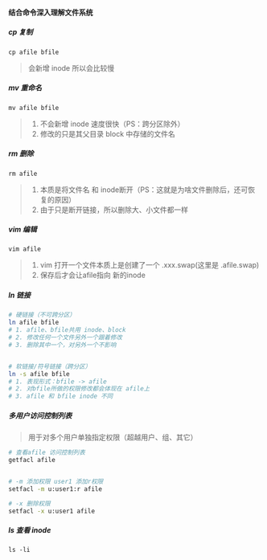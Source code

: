 #### 结合命令深入理解文件系统

##### cp 复制
`cp afile bfile`
> 会新增 inode 所以会比较慢

##### mv 重命名
`mv afile bfile`
> 1. 不会新增 inode 速度很快（PS：跨分区除外）
> 2. 修改的只是其父目录 block 中存储的文件名

##### rm 删除
`rm afile`
> 1. 本质是将文件名 和 inode断开（PS：这就是为啥文件删除后，还可恢复的原因）
> 2. 由于只是断开链接，所以删除大、小文件都一样

##### vim 编辑
`vim afile`
> 1. vim 打开一个文件本质上是创建了一个 .xxx.swap(这里是 .afile.swap)
> 2. 保存后才会让afile指向 新的inode

##### ln 链接
```bash
# 硬链接（不可跨分区）
ln afile bfile
# 1. afile、bfile共用 inode、block
# 2. 修改任何一个文件另外一个跟着修改
# 3. 删除其中一个，对另外一个不影响


# 软链接/符号链接（跨分区）
ln -s afile bfile
# 1. 表现形式：bfile -> afile
# 2. 对bfile所做的权限修改都会体现在 afile上
# 3. afile 和 bfile inode 不同
```

##### 多用户访问控制列表
> 用于对多个用户单独指定权限（超越用户、组、其它）

```bash
# 查看afile 访问控制列表
getfacl afile


# -m 添加权限 user1 添加r权限
setfacl -m u:user1:r afile

# -x 删除权限
setfacl -x u:user1 afile 
```

##### ls 查看 inode
`ls -li`

